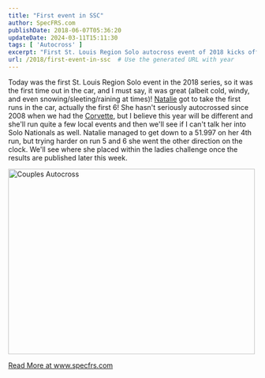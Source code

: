 ```yaml
---
title: "First event in SSC"
author: SpecFRS.com
publishDate: 2018-06-07T05:36:20
updateDate: 2024-03-11T15:11:30
tags: [ 'Autocross' ]
excerpt: "First St. Louis Region Solo autocross event of 2018 kicks off with cold weather and impressive runs. Return of Natalie sparks excitement for the season."
url: /2018/first-event-in-ssc  # Use the generated URL with year
---
```

<p align="left">Today was the first St. Louis Region Solo event in the 2018 series, so it was the first time out in the car, and I must say, it was great (albeit cold, windy, and even snowing/sleeting/raining at times)! <a href="https://www.youtube.com/watch?v=SGoV08aTlmU" target="_blank">Natalie</a> got to take the first runs in the car, actually the first 6! She hasn't seriously autocrossed since 2008 when we had the <a href="https://www.corvettez06.org/" target="_blank">Corvette</a>, but I believe this year will be different and she'll run quite a few local events and then we'll see if I can't talk her into Solo Nationals as well. Natalie managed to get down to a 51.997 on her 4th run, but trying harder on run 5 and 6 she went the other direction on the clock. We'll see where she placed within the ladies challenge once the results are published later this week.</p>  <p align="left"><a data-flickr-embed="true" data-footer="true" data-header="true" href="https://www.flickr.com/photos/chammond/41484915701/in/dateposted/" title="Couples Autocross"><img alt="Couples Autocross" height="375" src="https://farm1.staticflickr.com/819/41484915701_c0dbb0aa1c.jpg" width="500" /></a><script async src="//embedr.flickr.com/assets/client-code.js" charset="utf-8"></script></p>  <a href="https://www.specfrs.com/first-event-in-ssc">Read More at www.specfrs.com</a>

